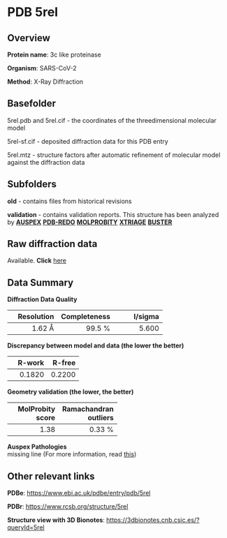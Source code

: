 # PDB 5rel

## Overview

**Protein name**: 3c like proteinase

**Organism**: SARS-CoV-2

**Method**: X-Ray Diffraction

## Basefolder

5rel.pdb and 5rel.cif - the coordinates of the threedimensional molecular model

5rel-sf.cif - deposited diffraction data for this PDB entry

5rel.mtz - structure factors after automatic refinement of molecular model against the diffraction data

## Subfolders



**old** - contains files from historical revisions

**validation** - contains validation reports. This structure has been analyzed by [**AUSPEX**](https://github.com/thorn-lab/coronavirus_structural_task_force/tree/master/pdb/3c_like_proteinase/SARS-CoV-2/5rel/validation/auspex) [**PDB-REDO**](https://github.com/thorn-lab/coronavirus_structural_task_force/tree/master/pdb/3c_like_proteinase/SARS-CoV-2/5rel/validation/pdb-redo) [**MOLPROBITY**](https://github.com/thorn-lab/coronavirus_structural_task_force/tree/master/pdb/3c_like_proteinase/SARS-CoV-2/5rel/validation/molprobity) [**XTRIAGE**](https://github.com/thorn-lab/coronavirus_structural_task_force/blob/master/pdb/3c_like_proteinase/SARS-CoV-2/5rel/validation/Xtriage_output.log) [**BUSTER**](https://www.globalphasing.com/buster/wiki/index.cgi?Covid19Pdb5REL) 



## Raw diffraction data

Available. **Click** [here](https://zenodo.org/record/3730940) 

## Data Summary
**Diffraction Data Quality**

|   | Resolution | Completeness| I/sigma |
|---|-------------:|----------------:|--------------:|
|   |1.62 Å|99.5  %|<img width=50/>5.600|

**Discrepancy between model and data (the lower the better)**

|   | **R-work**| **R-free**   
|---|-------------:|----------------:|           
||  0.1820|  0.2200|

**Geometry validation (the lower, the better)**

|   |**MolProbity<br>score**| **Ramachandran<br>outliers** 
|---|-------------:|----------------:|
||  1.38|  0.33 %|

**Auspex Pathologies**<br> missing line (For more information, read [this](https://github.com/thorn-lab/coronavirus_structural_task_force/blob/master/pdb/3c_like_proteinase/SARS-CoV-2/5rel/validation/auspex/5rel_auspex_comments.txt))

 



## Other relevant links 
**PDBe**:  https://www.ebi.ac.uk/pdbe/entry/pdb/5rel
 
**PDBr**: https://www.rcsb.org/structure/5rel 

**Structure view with 3D Bionotes**: https://3dbionotes.cnb.csic.es/?queryId=5rel

